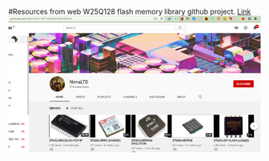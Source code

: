 #Resources from web
W25Q128 flash memory library github project. <a href="https://www.youtube.com/channel/UCUhY7qY1klJm1d2kulr9ckw">Link</a>
<img alt="NO IMAGE" src="w25q128_youtube.png"><br>

